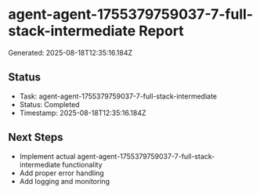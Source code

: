 # agent-agent-1755379759037-7-full-stack-intermediate Report

Generated: 2025-08-18T12:35:16.184Z

## Status
- Task: agent-agent-1755379759037-7-full-stack-intermediate
- Status: Completed
- Timestamp: 2025-08-18T12:35:16.184Z

## Next Steps
- Implement actual agent-agent-1755379759037-7-full-stack-intermediate functionality
- Add proper error handling
- Add logging and monitoring

